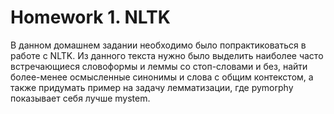 # Homework 1. NLTK

В данном домашнем задании необходимо было попрактиковаться в работе с NLTK. Из данного текста нужно было выделить наиболее часто встречающиеся словоформы и леммы со стоп-словами и без, найти более-менее осмысленные синонимы и слова с общим контекстом, а также придумать пример на задачу лемматизации, где pymorphy показывает себя лучше mystem.
